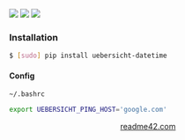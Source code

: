 <!--
https://readme42.com
-->


[![](https://img.shields.io/pypi/v/uebersicht-datetime.svg?maxAge=3600)](https://pypi.org/project/uebersicht-datetime/)
[![](https://img.shields.io/badge/License-Unlicense-blue.svg?longCache=True)](https://unlicense.org/)
[![](https://github.com/andrewp-as-is/uebersicht-datetime.widget/workflows/tests42/badge.svg)](https://github.com/andrewp-as-is/uebersicht-datetime.widget/actions)

### Installation
```bash
$ [sudo] pip install uebersicht-datetime
```

#### Config
`~/.bashrc`
```bash
export UEBERSICHT_PING_HOST='google.com'
```

<p align="center">
    <a href="https://readme42.com/">readme42.com</a>
</p>
